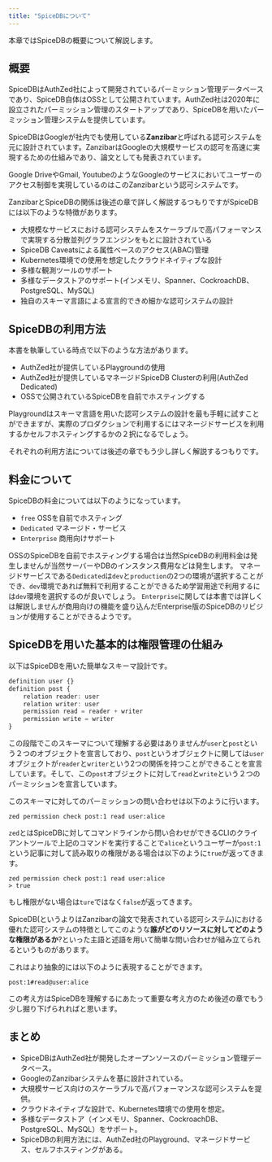 ```yaml
---
title: "SpiceDBについて"
---
```


本章ではSpiceDBの概要について解説します。

## 概要

SpiceDBはAuthZed社によって開発されているパーミッション管理データベースであり、SpiceDB自体はOSSとして公開されています。AuthZed社は2020年に設立されたパーミッション管理のスタートアップであり、SpiceDBを用いたパーミッション管理システムを提供しています。

SpiceDBはGoogleが社内でも使用している**Zanzibar**と呼ばれる認可システムを元に設計されています。ZanzibarはGoogleの大規模サービスの認可を高速に実現するための仕組みであり、論文としても発表されています。

Google DriveやGmail, YoutubeのようなGoogleのサービスにおいてユーザーのアクセス制御を実現しているのはこのZanzibarという認可システムです。

ZanzibarとSpiceDBの関係は後述の章で詳しく解説するつもりですがSpiceDBには以下のような特徴があります。

- 大規模なサービスにおける認可システムをスケーラブルで高パフォーマンスで実現する分散並列グラフエンジンをもとに設計されている
- SpiceDB Caveatsによる属性ベースのアクセス(ABAC)管理
- Kubernetes環境での使用を想定したクラウドネイティブな設計
- 多様な観測ツールのサポート
- 多様なデータストアのサポート(インメモリ、Spanner、CockroachDB、PostgreSQL、MySQL)
- 独自のスキーマ言語による宣言的できめ細かな認可システムの設計

## SpiceDBの利用方法

本書を執筆している時点で以下のような方法があります。

- AuthZed社が提供しているPlaygroundの使用
- AuthZed社が提供しているマネージドSpiceDB Clusterの利用(AuthZed Dedicated)
- OSSで公開されているSpiceDBを自前でホスティングする

Playgroundはスキーマ言語を用いた認可システムの設計を最も手軽に試すことができますが、実際のプロダクションで利用するにはマネージドサービスを利用するかセルフホスティングするかの２択になるでしょう。

それぞれの利用方法については後述の章でもう少し詳しく解説するつもりです。

## 料金について

SpiceDBの料金については以下のようになっています。

- `free` OSSを自前でホスティング
- `Dedicated` マネージド・サービス
- `Enterprise` 商用向けサポート

OSSのSpiceDBを自前でホスティングする場合は当然SpiceDBの利用料金は発生しませんが当然サーバーやDBのインスタンス費用などは発生します。
マネージドサービスである`Dedicated`は`dev`と`production`の2つの環境が選択することができ、`dev`環境であれば無料で利用することができるため学習用途で利用するには`dev`環境を選択するのが良いでしょう。
`Enterprise`に関しては本書では詳しくは解説しませんが商用向けの機能を盛り込んだEnterprise版のSpiceDBのリビジョンが使用することができるようです。

## SpiceDBを用いた基本的は権限管理の仕組み

以下はSpiceDBを用いた簡単なスキーマ設計です。

```ts
definition user {}
definition post {
    relation reader: user
    relation writer: user
    permission read = reader + writer
    permission write = writer
}
```

この段階でこのスキーマについて理解する必要はありませんが`user`と`post`という２つのオブジェクトを宣言しており、`post`というオブジェクトに関しては`user`オブジェクトが`reader`と`writer`という2つの関係を持つことができることを宣言しています。そして、この`post`オブジェクトに対して`read`と`write`という２つのパーミッションを宣言しています。

このスキーマに対してのパーミッションの問い合わせは以下のように行います。

```
zed permission check post:1 read user:alice
```

`zed`とはSpiceDBに対してコマンドラインから問い合わせができるCLIのクライアントツールで上記のコマンドを実行することで`alice`というユーザーが`post:1`という記事に対して読み取りの権限がある場合は以下のように`true`が返ってきます。

```
zed permission check post:1 read user:alice
> true
```

もし権限がない場合は`ture`ではなく`false`が返ってきます。

SpiceDB(というよりはZanzibarの論文で発表されている認可システム)における優れた認可システムの特徴としてこのような**誰がどのリソースに対してどのような権限があるか**?といった主語と述語を用いて簡単な問い合わせが組み立てられるというものがあります。

これはより抽象的には以下のように表現することができます。

```
post:1#read@user:alice
```

この考え方はSpiceDBを理解するにあたって重要な考え方のため後述の章でもう少し掘り下げられればと思います。

## まとめ

- SpiceDBはAuthZed社が開発したオープンソースのパーミッション管理データベース。
- GoogleのZanzibarシステムを基に設計されている。
- 大規模サービス向けのスケーラブルで高パフォーマンスな認可システムを提供。
- クラウドネイティブな設計で、Kubernetes環境での使用を想定。
- 多様なデータストア（インメモリ、Spanner、CockroachDB、PostgreSQL、MySQL）をサポート。
- SpiceDBの利用方法には、AuthZed社のPlayground、マネージドサービス、セルフホスティングがある。
